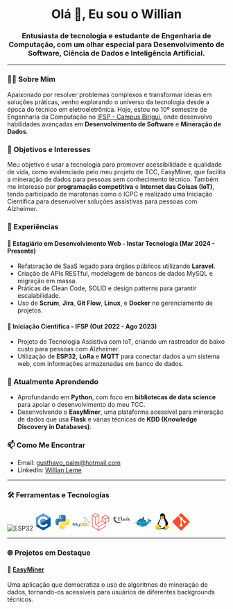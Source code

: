 <h1 align="center">Olá 👋, Eu sou o Willian</h1>
<h3 align="center">Entusiasta de tecnologia e estudante de Engenharia de Computação, com um olhar especial para Desenvolvimento de Software, Ciência de Dados e Inteligência Artificial.</h3>

---

### 👨‍💻 Sobre Mim
Apaixonado por resolver problemas complexos e transformar ideias em soluções práticas, venho explorando o universo da tecnologia desde a época do técnico em eletroeletrônica. Hoje, estou no 10º semestre de Engenharia da Computação no [IFSP - Campus Birigui](https://bri.ifsp.edu.br/), onde desenvolvo habilidades avançadas em **Desenvolvimento de Software** e **Mineração de Dados**.

### 🎯 Objetivos e Interesses
Meu objetivo é usar a tecnologia para promover acessibilidade e qualidade de vida, como evidenciado pelo meu projeto de TCC, EasyMiner, que facilita a mineração de dados para pessoas sem conhecimento técnico. Também me interesso por **programação competitiva** e **Internet das Coisas (IoT)**, tendo participado de maratonas como o ICPC e realizado uma Iniciação Científica para desenvolver soluções assistivas para pessoas com Alzheimer.

### 🚀 Experiências
#### 💼 Estagiário em Desenvolvimento Web - Instar Tecnologia (Mar 2024 - Presente)
- Refatoração de SaaS legado para órgãos públicos utilizando **Laravel**.
- Criação de APIs RESTful, modelagem de bancos de dados MySQL e migração em massa.
- Práticas de Clean Code, SOLID e design patterns para garantir escalabilidade.
- Uso de **Scrum**, **Jira**, **Git Flow**, **Linux**, e **Docker** no gerenciamento de projetos.

#### 🔬 Iniciação Científica - IFSP (Out 2022 - Ago 2023)
- Projeto de Tecnologia Assistiva com IoT, criando um rastreador de baixo custo para pessoas com Alzheimer.
- Utilização de **ESP32**, **LoRa** e **MQTT** para conectar dados a um sistema web, com informações armazenadas em banco de dados.

### 🌱 Atualmente Aprendendo
- Aprofundando em **Python**, com foco em **bibliotecas de data science** para apoiar o desenvolvimento do meu TCC.
- Desenvolvendo o **EasyMiner**, uma plataforma acessível para mineração de dados que usa **Flask** e várias técnicas de **KDD (Knowledge Discovery in Databases)**.

### 📫 Como Me Encontrar
- Email: gusthavo_palm@hotmail.com
- LinkedIn: [Willian Leme](https://linkedin.com/in/williangleme)

---

<h3 align="left">🛠️ Ferramentas e Tecnologias</h3>
<p align="left">
  <img src="https://cdn.jsdelivr.net/gh/devicons/devicon/icons/esp32/esp32-original.svg" alt="ESP32" width="40" height="40"/>
  <img src="https://raw.githubusercontent.com/devicons/devicon/master/icons/c/c-original.svg" alt="C" width="40" height="40"/> 
  <img src="https://raw.githubusercontent.com/devicons/devicon/master/icons/python/python-original.svg" alt="Python" width="40" height="40"/> 
  <img src="https://raw.githubusercontent.com/devicons/devicon/master/icons/mysql/mysql-original-wordmark.svg" alt="MySQL" width="40" height="40"/> 
  <img src="https://raw.githubusercontent.com/devicons/devicon/master/icons/laravel/laravel-original.svg" alt="Laravel" width="40" height="40"/>
  <img src="https://github.com/devicons/devicon/blob/master/icons/flask/flask-original-wordmark.svg" alt="Flask" width="40" height="40" style="background-color: white; padding: 5px; border-radius: 5px;"/>
  <img src="https://raw.githubusercontent.com/devicons/devicon/master/icons/docker/docker-original.svg" alt="Docker" width="40" height="40"/>
  <img src="https://raw.githubusercontent.com/devicons/devicon/master/icons/linux/linux-original.svg" alt="Linux" width="40" height="40"/>
  <img src="https://raw.githubusercontent.com/devicons/devicon/master/icons/git/git-original.svg" alt="Git" width="40" height="40"/>
</p>



---

### 🌐 Projetos em Destaque
#### 🔹 [EasyMiner](https://github.com/williangrleme/EasyMinerAPI)
Uma aplicação que democratiza o uso de algoritmos de mineração de dados, tornando-os acessíveis para usuários de diferentes backgrounds técnicos.
